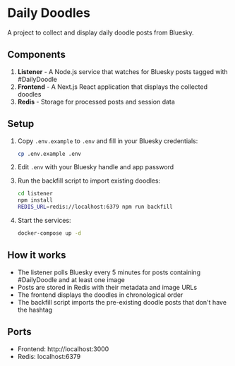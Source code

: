 # Daily Doodles

A project to collect and display daily doodle posts from Bluesky.

## Components

1. **Listener** - A Node.js service that watches for Bluesky posts tagged with #DailyDoodle
2. **Frontend** - A Next.js React application that displays the collected doodles
3. **Redis** - Storage for processed posts and session data

## Setup

1. Copy `.env.example` to `.env` and fill in your Bluesky credentials:
   ```bash
   cp .env.example .env
   ```

2. Edit `.env` with your Bluesky handle and app password

3. Run the backfill script to import existing doodles:
   ```bash
   cd listener
   npm install
   REDIS_URL=redis://localhost:6379 npm run backfill
   ```

4. Start the services:
   ```bash
   docker-compose up -d
   ```

## How it works

- The listener polls Bluesky every 5 minutes for posts containing #DailyDoodle and at least one image
- Posts are stored in Redis with their metadata and image URLs
- The frontend displays the doodles in chronological order
- The backfill script imports the pre-existing doodle posts that don't have the hashtag

## Ports

- Frontend: http://localhost:3000
- Redis: localhost:6379